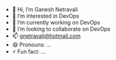 - 👋 Hi, I’m Ganesh Netravali
- 👀 I’m interested in DevOps
- 🌱 I’m currently working on DevOps
- 💞️ I’m looking to collaborate on DevOps
- 📫 gnetravali@hotmail.com
- 😄 Pronouns: ...
- ⚡ Fun fact: ...

<!---
gnetravali2/gnetravali2 is a ✨ special ✨ repository because its `README.md` (this file) appears on your GitHub profile.
You can click the Preview link to take a look at your changes.
--->
